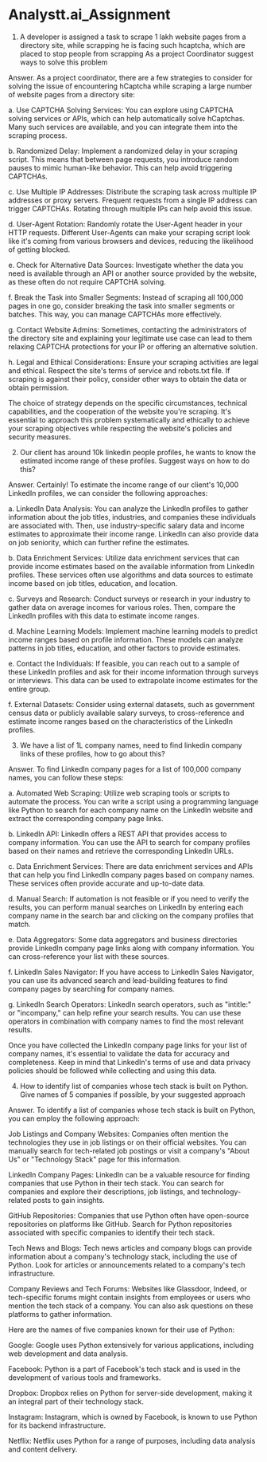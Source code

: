 # Analystt.ai_Assignment

1. A developer is assigned a task to scrape 1 lakh website pages from a directory site, while scrapping he is facing such hcaptcha, which are placed to stop people from scrapping As a project Coordinator suggest ways to solve this problem

Answer. As a project coordinator, there are a few strategies to consider for solving the issue of encountering hCaptcha while scraping a large number of website pages from a directory site:

a. Use CAPTCHA Solving Services: You can explore using CAPTCHA solving services or APIs, which can help automatically solve hCaptchas. Many such services are available, and you can integrate them into the scraping process.

b. Randomized Delay: Implement a randomized delay in your scraping script. This means that between page requests, you introduce random pauses to mimic human-like behavior. This can help avoid triggering CAPTCHAs.

c. Use Multiple IP Addresses: Distribute the scraping task across multiple IP addresses or proxy servers. Frequent requests from a single IP address can trigger CAPTCHAs. Rotating through multiple IPs can help avoid this issue.

d. User-Agent Rotation: Randomly rotate the User-Agent header in your HTTP requests. Different User-Agents can make your scraping script look like it's coming from various browsers and devices, reducing the likelihood of getting blocked.

e. Check for Alternative Data Sources: Investigate whether the data you need is available through an API or another source provided by the website, as these often do not require CAPTCHA solving.

f. Break the Task into Smaller Segments: Instead of scraping all 100,000 pages in one go, consider breaking the task into smaller segments or batches. This way, you can manage CAPTCHAs more effectively.

g. Contact Website Admins: Sometimes, contacting the administrators of the directory site and explaining your legitimate use case can lead to them relaxing CAPTCHA protections for your IP or offering an alternative solution.

h. Legal and Ethical Considerations: Ensure your scraping activities are legal and ethical. Respect the site's terms of service and robots.txt file. If scraping is against their policy, consider other ways to obtain the data or obtain permission.

The choice of strategy depends on the specific circumstances, technical capabilities, and the cooperation of the website you're scraping. It's essential to approach this problem systematically and ethically to achieve your scraping objectives while respecting the website's policies and security measures.




2. Our client has around 10k linkedin people profiles, he wants to know the estimated income range of these profiles. Suggest ways on how to do this?

Answer. Certainly! To estimate the income range of our client's 10,000 LinkedIn profiles, we can consider the following approaches:

a. LinkedIn Data Analysis: You can analyze the LinkedIn profiles to gather information about the job titles, industries, and companies these individuals are associated with. Then, use industry-specific salary data and income estimates to approximate their income range. LinkedIn can also provide data on job seniority, which can further refine the estimates.

b. Data Enrichment Services: Utilize data enrichment services that can provide income estimates based on the available information from LinkedIn profiles. These services often use algorithms and data sources to estimate income based on job titles, education, and location.

c. Surveys and Research: Conduct surveys or research in your industry to gather data on average incomes for various roles. Then, compare the LinkedIn profiles with this data to estimate income ranges.

d. Machine Learning Models: Implement machine learning models to predict income ranges based on profile information. These models can analyze patterns in job titles, education, and other factors to provide estimates.

e. Contact the Individuals: If feasible, you can reach out to a sample of these LinkedIn profiles and ask for their income information through surveys or interviews. This data can be used to extrapolate income estimates for the entire group.

f. External Datasets: Consider using external datasets, such as government census data or publicly available salary surveys, to cross-reference and estimate income ranges based on the characteristics of the LinkedIn profiles.




3. We have a list of 1L company names, need to find linkedin company links of these profiles, how to go about this?

Answer. To find LinkedIn company pages for a list of 100,000 company names, you can follow these steps:

a. Automated Web Scraping: Utilize web scraping tools or scripts to automate the process. You can write a script using a programming language like Python to search for each company name on the LinkedIn website and extract the corresponding company page links.

b. LinkedIn API: LinkedIn offers a REST API that provides access to company information. You can use the API to search for company profiles based on their names and retrieve the corresponding LinkedIn URLs.

c. Data Enrichment Services: There are data enrichment services and APIs that can help you find LinkedIn company pages based on company names. These services often provide accurate and up-to-date data.

d. Manual Search: If automation is not feasible or if you need to verify the results, you can perform manual searches on LinkedIn by entering each company name in the search bar and clicking on the company profiles that match.

e. Data Aggregators: Some data aggregators and business directories provide LinkedIn company page links along with company information. You can cross-reference your list with these sources.

f. LinkedIn Sales Navigator: If you have access to LinkedIn Sales Navigator, you can use its advanced search and lead-building features to find company pages by searching for company names.

g. LinkedIn Search Operators: LinkedIn search operators, such as "intitle:" or "incompany," can help refine your search results. You can use these operators in combination with company names to find the most relevant results.

Once you have collected the LinkedIn company page links for your list of company names, it's essential to validate the data for accuracy and completeness. Keep in mind that LinkedIn's terms of use and data privacy policies should be followed while collecting and using this data.




4. How to identify list of companies whose tech stack is built on Python. Give names of 5 companies if possible, by your suggested approach

Answer. 
To identify a list of companies whose tech stack is built on Python, you can employ the following approach:

Job Listings and Company Websites: Companies often mention the technologies they use in job listings or on their official websites. You can manually search for tech-related job postings or visit a company's "About Us" or "Technology Stack" page for this information.

LinkedIn Company Pages: LinkedIn can be a valuable resource for finding companies that use Python in their tech stack. You can search for companies and explore their descriptions, job listings, and technology-related posts to gain insights.

GitHub Repositories: Companies that use Python often have open-source repositories on platforms like GitHub. Search for Python repositories associated with specific companies to identify their tech stack.

Tech News and Blogs: Tech news articles and company blogs can provide information about a company's technology stack, including the use of Python. Look for articles or announcements related to a company's tech infrastructure.

Company Reviews and Tech Forums: Websites like Glassdoor, Indeed, or tech-specific forums might contain insights from employees or users who mention the tech stack of a company. You can also ask questions on these platforms to gather information.

Here are the names of five companies known for their use of Python:

Google: Google uses Python extensively for various applications, including web development and data analysis.

Facebook: Python is a part of Facebook's tech stack and is used in the development of various tools and frameworks.

Dropbox: Dropbox relies on Python for server-side development, making it an integral part of their technology stack.

Instagram: Instagram, which is owned by Facebook, is known to use Python for its backend infrastructure.

Netflix: Netflix uses Python for a range of purposes, including data analysis and content delivery.






